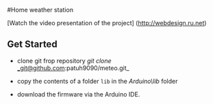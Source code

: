 #Home weather station


[Watch the video presentation of the project] (http://webdesign.ru.net)

## Get Started

   * clone git frop repository _git_ _clone_ _git@github.com:patuh9090/meteo.git_

   * copy the contents of a folder `lib` in the _Arduino\lib_ folder

   * download the firmware via the Arduino IDE.